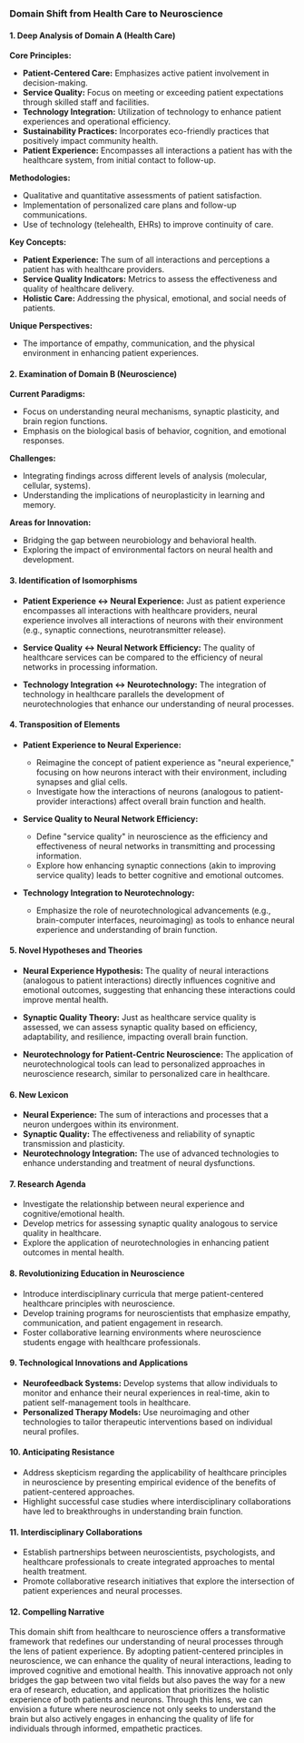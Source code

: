### Domain Shift from Health Care to Neuroscience

#### 1. Deep Analysis of Domain A (Health Care)

**Core Principles:**
- **Patient-Centered Care:** Emphasizes active patient involvement in decision-making.
- **Service Quality:** Focus on meeting or exceeding patient expectations through skilled staff and facilities.
- **Technology Integration:** Utilization of technology to enhance patient experiences and operational efficiency.
- **Sustainability Practices:** Incorporates eco-friendly practices that positively impact community health.
- **Patient Experience:** Encompasses all interactions a patient has with the healthcare system, from initial contact to follow-up.

**Methodologies:**
- Qualitative and quantitative assessments of patient satisfaction.
- Implementation of personalized care plans and follow-up communications.
- Use of technology (telehealth, EHRs) to improve continuity of care.

**Key Concepts:**
- **Patient Experience:** The sum of all interactions and perceptions a patient has with healthcare providers.
- **Service Quality Indicators:** Metrics to assess the effectiveness and quality of healthcare delivery.
- **Holistic Care:** Addressing the physical, emotional, and social needs of patients.

**Unique Perspectives:**
- The importance of empathy, communication, and the physical environment in enhancing patient experiences.

#### 2. Examination of Domain B (Neuroscience)

**Current Paradigms:**
- Focus on understanding neural mechanisms, synaptic plasticity, and brain region functions.
- Emphasis on the biological basis of behavior, cognition, and emotional responses.

**Challenges:**
- Integrating findings across different levels of analysis (molecular, cellular, systems).
- Understanding the implications of neuroplasticity in learning and memory.

**Areas for Innovation:**
- Bridging the gap between neurobiology and behavioral health.
- Exploring the impact of environmental factors on neural health and development.

#### 3. Identification of Isomorphisms

- **Patient Experience ↔ Neural Experience:** Just as patient experience encompasses all interactions with healthcare providers, neural experience involves all interactions of neurons with their environment (e.g., synaptic connections, neurotransmitter release).
  
- **Service Quality ↔ Neural Network Efficiency:** The quality of healthcare services can be compared to the efficiency of neural networks in processing information.

- **Technology Integration ↔ Neurotechnology:** The integration of technology in healthcare parallels the development of neurotechnologies that enhance our understanding of neural processes.

#### 4. Transposition of Elements

- **Patient Experience to Neural Experience:**
  - Reimagine the concept of patient experience as "neural experience," focusing on how neurons interact with their environment, including synapses and glial cells.
  - Investigate how the interactions of neurons (analogous to patient-provider interactions) affect overall brain function and health.

- **Service Quality to Neural Network Efficiency:**
  - Define "service quality" in neuroscience as the efficiency and effectiveness of neural networks in transmitting and processing information.
  - Explore how enhancing synaptic connections (akin to improving service quality) leads to better cognitive and emotional outcomes.

- **Technology Integration to Neurotechnology:**
  - Emphasize the role of neurotechnological advancements (e.g., brain-computer interfaces, neuroimaging) as tools to enhance neural experience and understanding of brain function.

#### 5. Novel Hypotheses and Theories

- **Neural Experience Hypothesis:** The quality of neural interactions (analogous to patient interactions) directly influences cognitive and emotional outcomes, suggesting that enhancing these interactions could improve mental health.

- **Synaptic Quality Theory:** Just as healthcare service quality is assessed, we can assess synaptic quality based on efficiency, adaptability, and resilience, impacting overall brain function.

- **Neurotechnology for Patient-Centric Neuroscience:** The application of neurotechnological tools can lead to personalized approaches in neuroscience research, similar to personalized care in healthcare.

#### 6. New Lexicon

- **Neural Experience:** The sum of interactions and processes that a neuron undergoes within its environment.
- **Synaptic Quality:** The effectiveness and reliability of synaptic transmission and plasticity.
- **Neurotechnology Integration:** The use of advanced technologies to enhance understanding and treatment of neural dysfunctions.

#### 7. Research Agenda

- Investigate the relationship between neural experience and cognitive/emotional health.
- Develop metrics for assessing synaptic quality analogous to service quality in healthcare.
- Explore the application of neurotechnologies in enhancing patient outcomes in mental health.

#### 8. Revolutionizing Education in Neuroscience

- Introduce interdisciplinary curricula that merge patient-centered healthcare principles with neuroscience.
- Develop training programs for neuroscientists that emphasize empathy, communication, and patient engagement in research.
- Foster collaborative learning environments where neuroscience students engage with healthcare professionals.

#### 9. Technological Innovations and Applications

- **Neurofeedback Systems:** Develop systems that allow individuals to monitor and enhance their neural experiences in real-time, akin to patient self-management tools in healthcare.
- **Personalized Therapy Models:** Use neuroimaging and other technologies to tailor therapeutic interventions based on individual neural profiles.

#### 10. Anticipating Resistance

- Address skepticism regarding the applicability of healthcare principles in neuroscience by presenting empirical evidence of the benefits of patient-centered approaches.
- Highlight successful case studies where interdisciplinary collaborations have led to breakthroughs in understanding brain function.

#### 11. Interdisciplinary Collaborations

- Establish partnerships between neuroscientists, psychologists, and healthcare professionals to create integrated approaches to mental health treatment.
- Promote collaborative research initiatives that explore the intersection of patient experiences and neural processes.

#### 12. Compelling Narrative

This domain shift from healthcare to neuroscience offers a transformative framework that redefines our understanding of neural processes through the lens of patient experience. By adopting patient-centered principles in neuroscience, we can enhance the quality of neural interactions, leading to improved cognitive and emotional health. This innovative approach not only bridges the gap between two vital fields but also paves the way for a new era of research, education, and application that prioritizes the holistic experience of both patients and neurons. Through this lens, we can envision a future where neuroscience not only seeks to understand the brain but also actively engages in enhancing the quality of life for individuals through informed, empathetic practices.